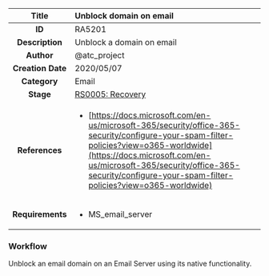 | Title                       | Unblock domain on email         |
|:---------------------------:|:--------------------|
| **ID**                      | RA5201            |
| **Description**             | Unblock a domain on email   |
| **Author**                  | @atc_project        |
| **Creation Date**           | 2020/05/07 |
| **Category**                | Email      |
| **Stage**                   |[RS0005: Recovery](../Response_Stages/RS0005.md)| 
| **References** |<ul><li>[https://docs.microsoft.com/en-us/microsoft-365/security/office-365-security/configure-your-spam-filter-policies?view=o365-worldwide](https://docs.microsoft.com/en-us/microsoft-365/security/office-365-security/configure-your-spam-filter-policies?view=o365-worldwide)</li></ul>|
| **Requirements** |<ul><li>MS_email_server</li></ul>|

### Workflow

Unblock an email domain on an Email Server using its native functionality.  
